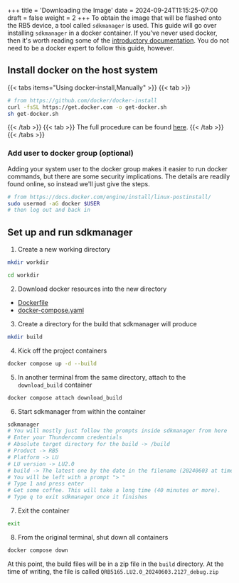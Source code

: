 +++
title = 'Downloading the Image'
date = 2024-09-24T11:15:25-07:00
draft = false
weight = 2
+++
To obtain the image that will be flashed onto the RB5 device, a tool called `sdkmanager` is used. This guide will go over installing `sdkmanager` in a docker container. If you've never used docker, then it's worth reading some of the [introductory documentation](https://docs.docker.com/get-started/). You do not need to be a docker expert to follow this guide, however.

## Install docker on the host system
{{< tabs items="Using docker-install,Manually" >}}
  {{< tab >}}
  ```sh
# from https://github.com/docker/docker-install
  curl -fsSL https://get.docker.com -o get-docker.sh
  sh get-docker.sh
  ```
  {{< /tab >}}
  {{< tab >}}
  The full procedure can be found [here](https://docs.docker.com/engine/install/ubuntu/).
  {{< /tab >}}
{{< /tabs >}}

### Add user to docker group (optional)
Adding your system user to the docker group makes it easier to run docker commands, but there are some security implications. The details are readily found online, so instead we'll just give the steps.
```sh
# from https://docs.docker.com/engine/install/linux-postinstall/
sudo usermod -aG docker $USER
# then log out and back in
```

## Set up and run sdkmanager
1. Create a new working directory
```sh
mkdir workdir
```
```sh
cd workdir
```
2. Download docker resources into the new directory
* [Dockerfile](Dockerfile)
* [docker-compose.yaml](docker-compose.yaml)
3. Create a directory for the build that sdkmanager will produce
```sh
mkdir build
```
4. Kick off the project containers
```sh
docker compose up -d --build
```
5. In another terminal from the same directory, attach to the `download_build` container
```sh
docker compose attach download_build
```
6. Start sdkmanager from within the container
```sh
sdkmanager
# You will mostly just follow the prompts inside sdkmanager from here
# Enter your Thundercomm credentials
# Absolute target directory for the build -> /build
# Product -> RB5
# Platform -> LU
# LU version -> LU2.0
# build -> The latest one by the date in the filename (20240603 at time of writing)
# You will be left with a prompt "> "
# Type 1 and press enter
# Get some coffee. This will take a long time (40 minutes or more).
# Type q to exit sdkmanager once it finishes
```
7. Exit the container
```sh
exit
```
8. From the original terminal, shut down all containers
```sh
docker compose down
```
At this point, the build files will be in a zip file in the `build` directory. At the time of writing, the file is called `QRB5165.LU2.0_20240603.2127_debug.zip`

